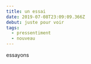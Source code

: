 ```yaml
---
title: un essai
date: 2019-07-08T23:09:09.366Z
debut: juste pour voir
tags:
  - pressentiment
  - nouveau
---
```

essayons
